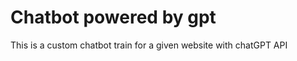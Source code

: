 Chatbot powered by gpt
==============================

This is a custom chatbot train for a given website with chatGPT API

